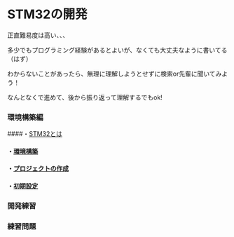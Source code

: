 # STM32の開発

正直難易度は高い、、、

多少でもプログラミング経験があるとよいが、なくても大丈夫なように書いてる（はず）

わからないことがあったら、無理に理解しようとせずに検索or先輩に聞いてみよう！

なんとなくで進めて、後から振り返って理解するでもok!

### 環境構築編

####・[STM32とは](00_STM32とは.md)

#### ・[環境構築](01_環境構築.md)

#### ・[プロジェクトの作成](02_プロジェクトの作成.md)

#### ・[初期設定](03_初期設定.md.md)

### 開発練習



### 練習問題
